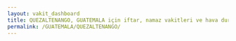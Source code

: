 ```yaml
---
layout: vakit_dashboard
title: QUEZALTENANGO, GUATEMALA için iftar, namaz vakitleri ve hava durumu - ilçe/eyalet seç
permalink: /GUATEMALA/QUEZALTENANGO/
---
```


<script type="text/javascript">
  var GLOBAL_COUNTRY = 'GUATEMALA';
  var GLOBAL_CITY = 'QUEZALTENANGO';
  var GLOBAL_STATE = '';
  var lat = 72;
  var lon = 21;
</script>
